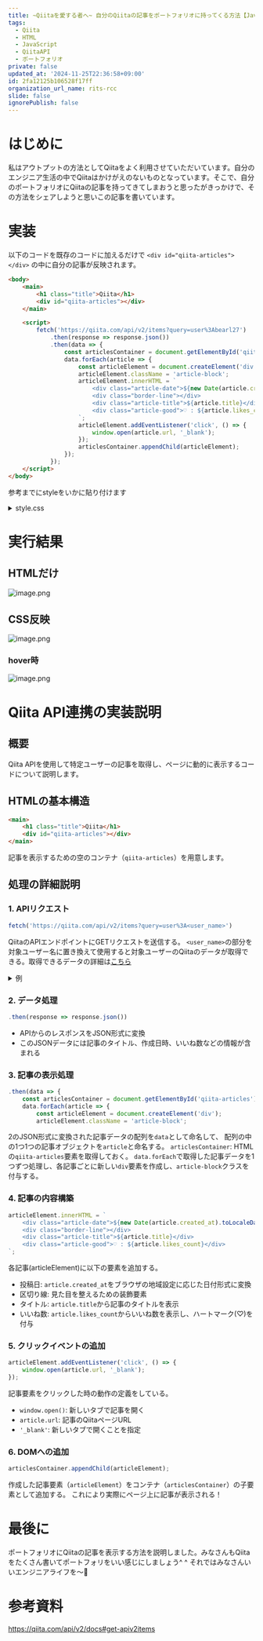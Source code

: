 ```yaml
---
title: ~Qiitaを愛する者へ~ 自分のQiitaの記事をポートフォリオに持ってくる方法【JavaScriptでQiitaAPIを叩いてみた】
tags:
  - Qiita
  - HTML
  - JavaScript
  - QiitaAPI
  - ポートフォリオ
private: false
updated_at: '2024-11-25T22:36:58+09:00'
id: 2fa12125b106528f17ff
organization_url_name: rits-rcc
slide: false
ignorePublish: false
---
```

# はじめに
私はアウトプットの方法としてQiitaをよく利用させていただいています。自分のエンジニア生活の中でQiitaはかけがえのないものとなっています。そこで、自分のポートフォリオにQiitaの記事を持ってきてしまおうと思ったがきっかけで、その方法をシェアしようと思いこの記事を書いています。

# 実装
以下のコードを既存のコードに加えるだけで
`<div id="qiita-articles"></div>`
の中に自分の記事が反映されます。

```html
<body>
    <main>
        <h1 class="title">Qiita</h1>
        <div id="qiita-articles"></div>
    </main>

    <script>
        fetch('https://qiita.com/api/v2/items?query=user%3Abearl27')
            .then(response => response.json())
            .then(data => {
                const articlesContainer = document.getElementById('qiita-articles');
                data.forEach(article => {
                    const articleElement = document.createElement('div');
                    articleElement.className = 'article-block';
                    articleElement.innerHTML = `
                        <div class="article-date">${new Date(article.created_at).toLocaleDateString()}</div>
                        <div class="border-line"></div>
                        <div class="article-title">${article.title}</div>
                        <div class="article-good">♡ : ${article.likes_count}</div>
                    `;
                    articleElement.addEventListener('click', () => {
                        window.open(article.url, '_blank');
                    });
                    articlesContainer.appendChild(articleElement);
                });
            });
    </script>
</body>
```
参考までにstyleをいかに貼り付けます
<details><summary>style.css</summary>

```style.css
.title{
    text-align: center;
    font-size: 30px;
    color: #333;
    padding-top:20px;
    padding-bottom:20px;
}

.article-block {
    border-bottom: 1px solid #ccc;
    padding: 10px;
    margin-bottom: 10px;
    cursor: pointer;
    transition: background-color 0.3s;
    margin:10px;
}
.article-block:hover {
    background-color: #f0f0f0;
}

.article-date {
    font-size: 12px;
    color: #999;
}

.border-line{
    margin:10px 0px;
    width: 10px;
    border-bottom: 1px solid #ccc;
}

.article-title {
    font-size: 15px;
    margin-bottom: 10px;
    color: #333;
}
.article-good {
    font-size: 12px;
    color: #666;
    margin-bottom: 20px;
}
```
</details>

# 実行結果

## HTMLだけ
 ![image.png](https://qiita-image-store.s3.ap-northeast-1.amazonaws.com/0/3748983/eb72b0ea-7383-0b7b-902b-72341a0ff31b.png)


## CSS反映
 ![image.png](https://qiita-image-store.s3.ap-northeast-1.amazonaws.com/0/3748983/ffb009a9-6c27-2cee-942c-8a772812f019.png)

 ### hover時
![image.png](https://qiita-image-store.s3.ap-northeast-1.amazonaws.com/0/3748983/b35343d0-b673-614f-4848-9aa599ab5c5c.png)



# Qiita API連携の実装説明

## 概要
Qiita APIを使用して特定ユーザーの記事を取得し、ページに動的に表示するコードについて説明します。

## HTMLの基本構造
```html
<main>
    <h1 class="title">Qiita</h1>
    <div id="qiita-articles"></div>
</main>
```
記事を表示するための空のコンテナ（`qiita-articles`）を用意します。

## 処理の詳細説明

### 1. APIリクエスト
```javascript
fetch('https://qiita.com/api/v2/items?query=user%3A<user_name>')
```
QiitaのAPIエンドポイントにGETリクエストを送信する。
`<user_name>`の部分を対象ユーザー名に置き換えて使用すると対象ユーザーのQiitaのデータが取得できる。取得できるデータの詳細は[こちら](https://qiita.com/api/v2/docs#get-apiv2items)

<details><summary>例</summary>

```javascript
fetch('https://qiita.com/api/v2/items?query=user%3Abearl27')
```
</details>


### 2. データ処理
```javascript
.then(response => response.json())
```
- APIからのレスポンスをJSON形式に変換
- このJSONデータには記事のタイトル、作成日時、いいね数などの情報が含まれる

### 3. 記事の表示処理
```javascript
.then(data => {
    const articlesContainer = document.getElementById('qiita-articles');
    data.forEach(article => {
        const articleElement = document.createElement('div');
        articleElement.className = 'article-block';
```
2のJSON形式に変換された記事データの配列を`data`として命名して、 
配列の中の1つ1つの記事オブジェクトを`article`と命名する。
`articlesContainer`: HTMLの`qiita-articles`要素を取得しておく。
`data.forEach`で取得した記事データを1つずつ処理し、各記事ごとに新しい`div`要素を作成し、`article-block`クラスを付与する。

### 4. 記事の内容構築
```javascript
articleElement.innerHTML = `
    <div class="article-date">${new Date(article.created_at).toLocaleDateString()}</div>
    <div class="border-line"></div>
    <div class="article-title">${article.title}</div>
    <div class="article-good">♡ : ${article.likes_count}</div>
`;
```
各記事(articleElement)に以下の要素を追加する。
- 投稿日: `article.created_at`をブラウザの地域設定に応じた日付形式に変換
- 区切り線: 見た目を整えるための装飾要素
- タイトル: `article.title`から記事のタイトルを表示
- いいね数: `article.likes_count`からいいね数を表示し、ハートマーク(♡)を付与

### 5. クリックイベントの追加
```javascript
articleElement.addEventListener('click', () => {
    window.open(article.url, '_blank');
});
```
記事要素をクリックした時の動作の定義をしている。
- `window.open()`: 新しいタブで記事を開く
- `article.url`: 記事のQiitaページURL
- `'_blank'`: 新しいタブで開くことを指定

### 6. DOMへの追加
```javascript
articlesContainer.appendChild(articleElement);
```
作成した記事要素（`articleElement`）をコンテナ（`articlesContainer`）の子要素として追加する。
これにより実際にページ上に記事が表示される！


# 最後に
ポートフォリオにQiitaの記事を表示する方法を説明しました。みなさんもQiitaをたくさん書いてポートフォリをいい感じにしましょう^ ^
それではみなさんいいエンジニアライフを〜👋

# 参考資料
https://qiita.com/api/v2/docs#get-apiv2items
